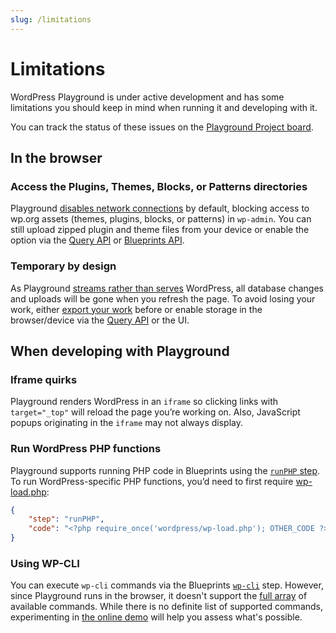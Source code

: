 ```yaml
---
slug: /limitations
---
```


# Limitations

WordPress Playground is under active development and has some limitations you should keep in mind when running it and developing with it.

You can track the status of these issues on the [Playground Project board](https://github.com/orgs/WordPress/projects/180).

## In the browser

### Access the Plugins, Themes, Blocks, or Patterns directories

Playground [disables network connections](../../blueprints/03-data-format.md#features) by default, blocking access to wp.org assets (themes, plugins, blocks, or patterns) in `wp-admin`. You can still upload zipped plugin and theme files from your device or enable the option via the [Query API](../20-query-api/01-index.md#available-options) or [Blueprints API](../../blueprints/09-troubleshoot-and-debug-blueprints.md#review-common-gotchas).

### Temporary by design

As Playground [streams rather than serves](../../main/about/index.md#streamed-not-served) WordPress, all database changes and uploads will be gone when you refresh the page. To avoid losing your work, either [export your work](../../main/quick-start-guide.md#save-your-site) before or enable storage in the browser/device via the [Query API](../20-query-api/01-index.md#available-options) or the UI.

## When developing with Playground

### Iframe quirks

Playground renders WordPress in an `iframe` so clicking links with `target="_top"` will reload the page you’re working on.
Also, JavaScript popups originating in the `iframe` may not always display.

### Run WordPress PHP functions

Playground supports running PHP code in Blueprints using the [`runPHP` step](../../blueprints/05-steps.md#RunPHPStep). To run WordPress-specific PHP functions, you’d need to first require [wp-load.php](https://github.com/WordPress/WordPress/blob/master/wp-load.php):

```json
{
	"step": "runPHP",
	"code": "<?php require_once('wordpress/wp-load.php'); OTHER_CODE ?>"
}
```

### Using WP-CLI

You can execute `wp-cli` commands via the Blueprints [`wp-cli`](../../blueprints/05-steps.md#WPCLIStep) step. However, since Playground runs in the browser, it doesn't support the [full array](https://developer.wordpress.org/cli/commands/) of available commands. While there is no definite list of supported commands, experimenting in [the online demo](https://playground.wordpress.net/demos/wp-cli.html) will help you assess what's possible.
